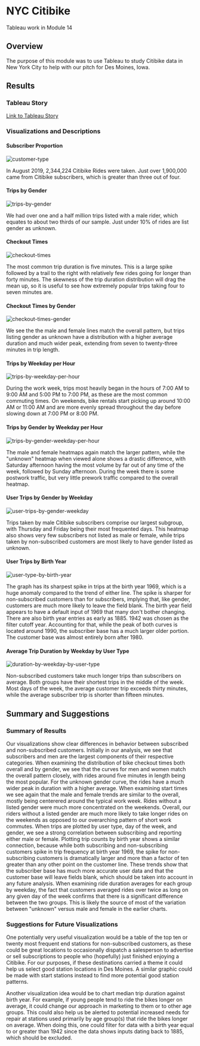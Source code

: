 # NYC Citibike

Tableau work in Module 14

## Overview

The purpose of this module was to use Tableau to study Citibike data in New York City to help with our pitch for Des Moines, Iowa.

## Results

### Tableau Story

[Link to Tableau Story](https://public.tableau.com/app/profile/alex.sherry/viz/NYC-Citibike-Challenge_16542303844700/NYCCitibikeAnalysis)

### Visualizations and Descriptions

#### Subscriber Proportion

![customer-type](https://user-images.githubusercontent.com/100380226/171811915-c149df20-feb2-43b3-ba29-5c4de68ba1d5.png)

In August 2019, 2,344,224 Citibike Rides were taken.  Just over 1,900,000 came from Citibike subscribers, which is greater than three out of four.

#### Trips by Gender

![trips-by-gender](https://user-images.githubusercontent.com/100380226/171813161-a1ab11f5-31d3-41a2-94de-b66754999acd.png)

We had over one and a half million trips listed with a male rider, which equates to about two thirds of our sample.  Just under 10% of rides are list gender as unknown.

#### Checkout Times

![checkout-times](https://user-images.githubusercontent.com/100380226/171813174-1d49657d-7b75-42f3-939d-a22de5bda151.png)

The most common trip duration is five minutes.  This is a large spike followed by a trail to the right with relatively few rides going for longer than forty minutes.  The skewness of the trip duration distribution will drag the mean up, so it is useful to see how extremely popular trips taking four to seven minutes are.

#### Checkout Times by Gender

![checkout-times-gender](https://user-images.githubusercontent.com/100380226/171813182-e9d12df4-7fc9-4083-9635-92745956422a.png)

We see the the male and female lines match the overall pattern, but trips listing gender as unknown have a distribution with a higher average duration and much wider peak, extending from seven to twenty-three minutes in trip length.

#### Trips by Weekday per Hour

![trips-by-weekday-per-hour](https://user-images.githubusercontent.com/100380226/171813201-4ff842ea-c00b-4dd2-95f1-32ae235052cb.png)

During the work week, trips most heavily began in the hours of 7:00 AM to 9:00 AM and 5:00 PM to 7:00 PM, as these are the most common commuting times.  On weekends, bike rentals start picking up around 10:00 AM or 11:00 AM and are more evenly spread throughout the day before slowing down at 7:00 PM or 8:00 PM.

#### Trips by Gender by Weekday per Hour

![trips-by-gender-weekday-per-hour](https://user-images.githubusercontent.com/100380226/171813209-882208be-33d0-44c3-926f-6817344e9ed7.png)

The male and female heatmaps again match the larger pattern, while the "unknown" heatmap when viewed alone shows a drastic difference, with Saturday afternoon having the most volume by far out of any time of the week, followed by Sunday afternoon.  During the week there is some postwork traffic, but very little prework traffic compared to the overall heatmap.

#### User Trips by Gender by Weekday

![user-trips-by-gender-weekday](https://user-images.githubusercontent.com/100380226/171813220-71f03830-1a9e-4e22-ac62-2fccc5abb609.png)

Trips taken by male Citibike subscribers comprise our largest subgroup, with Thursday and Friday being their most frequented days.  This heatmap also shows very few subscribers not listed as male or female, while trips taken by non-subscribed customers are most likely to have gender listed as unknown.

#### User Trips by Birth Year

![user-type-by-birth-year](https://user-images.githubusercontent.com/100380226/171813255-d6ffa15b-f390-4643-9fe2-6430c33e610a.png)

The graph has its sharpest spike in trips at the birth year 1969, which is a huge anomaly compared to the trend of either line.  The spike is sharper for non-subscribed customers than for subscribers, implying that, like gender, customers are much more likely to leave the field blank.  The birth year field appears to have a default input of 1969 that many don't bother changing.  There are also birth year entries as early as 1885.  1942 was chosen as the filter cutoff year.  Accounting for that, while the peak of both curves is located around 1990, the subscriber base has a much larger older portion.  The customer base was almost entirely born after 1980.

#### Average Trip Duration by Weekday by User Type

![duration-by-weekday-by-user-type](https://user-images.githubusercontent.com/100380226/171813273-9e1da309-f921-4461-97a7-c599c2934595.png)

Non-subscribed customers take much longer trips than subscribers on average.  Both groups have their shortest trips in the middle of the week.  Most days of the week, the average customer trip exceeds thirty minutes, while the average subscriber trip is shorter than fifteen minutes.

## Summary and Suggestions

### Summary of Results

Our visualizations show clear differences in behavior between subscribed and non-subscribed customers.  Initially in our analysis, we see that subscribers and men are the largest components of their respective categories.  When examining the distribution of bike checkout times both overall and by gender, we see that the curves for men and women match the overall pattern closely, with rides around five minutes in length being the most popular.  For the unknown gender curve, the rides have a much wider peak in duration with a higher average.  When examining start times we see again that the male and female trends are similar to the overall, mostly being centerered around the typical work week.  Rides without a listed gender were much more concentrated on the weekends.  Overall, our riders without a listed gender are much more likely to take longer rides on the weekends as opposed to our overarching pattern of short work commutes.  When trips are plotted by user type, day of the week, and gender, we see a strong correlation between subscribing and reporting either male or female.  Plotting trip counts by birth year shows a similar connection, because while both subscribing and non-subscribing customers spike in trip frequency at birth year 1969, the spike for non-subscribing customers is dramatically larger and more than a factor of ten greater than any other point on the customer line.  These trends show that the subscriber base has much more accurate user data and that the customer base will leave fields blank, which should be taken into account in any future analysis.  When examining ride duration averages for each group by weekday, the fact that customers averaged rides over twice as long on any given day of the week confirms that there is a significant difference between the two groups.  This is likely the source of most of the variation between "unknown" versus male and female in the earlier charts.

### Suggestions for Future Visualizations

One potentially very useful visualization would be a table of the top ten or twenty most frequent end stations for non-subscribed customers, as these could be great locations to occasionally dispatch a salesperson to advertise or sell subscriptions to people who (hopefully) just finished enjoying a Citibike.  For our purposes, if these destinations carried a theme it could help us select good station locations in Des Moines.  A similar graphic could be made with start stations instead to find more potential good station patterns.

Another visualization idea would be to chart median trip duration against birth year.  For example, if young people tend to ride the bikes longer on average, it could change our approach in marketing to them or to other age groups.  This could also help us be alerted to potential increased needs for repair at stations used primarily by age group(s) that ride the bikes longer on average.  When doing this, one could filter for data with a birth year equal to or greater than 1942 since the data shows inputs dating back to 1885, which should be excluded.
